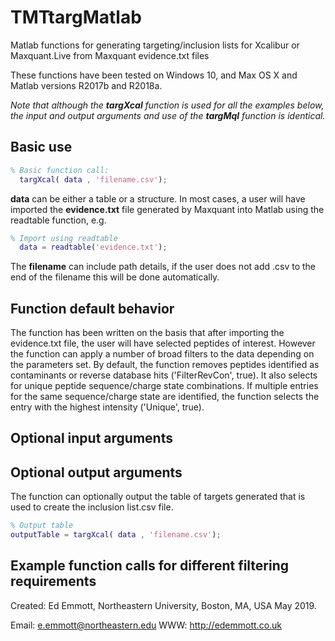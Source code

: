 # TMTtargMatlab
Matlab functions for generating targeting/inclusion lists for Xcalibur or Maxquant.Live from Maxquant evidence.txt files

These functions have been tested on Windows 10, and Max OS X and Matlab versions R2017b and R2018a.

*Note that although the **targXcal** function is used for all the examples below, the input and output arguments and use of the **targMql** function is identical.*

## Basic use
```matlab
% Basic function call:
  targXcal( data , 'filename.csv');
```

**data** can be either a table or a structure. In most cases, a user will have imported the **evidence.txt** file generated by Maxquant into Matlab using the readtable function, e.g.
```matlab
% Import using readtable
  data = readtable('evidence.txt');
```
The **filename** can include path details, if the user does not add .csv to the end of the filename this will be done automatically.

## Function default behavior
The function has been written on the basis that after importing the evidence.txt file, the user will have selected peptides of interest. However the function can apply a number of broad filters to the data depending on the parameters set. 
By default, the function removes peptides identified as contaminants or reverse database hits ('FilterRevCon', true). It also selects for unique peptide sequence/charge state combinations. If multiple entries for the same sequence/charge state are identified, the function selects the entry with the highest intensity ('Unique', true).

## Optional input arguments

## Optional output arguments
The function can optionally output the table of targets generated that is used to create the inclusion list.csv file.
```matlab
% Output table
outputTable = targXcal( data , 'filename.csv');
```

## Example function calls for different filtering requirements



Created: Ed Emmott, Northeastern University, Boston, MA, USA May 2019.

Email: e.emmott@northeastern.edu
WWW: http://edemmott.co.uk
